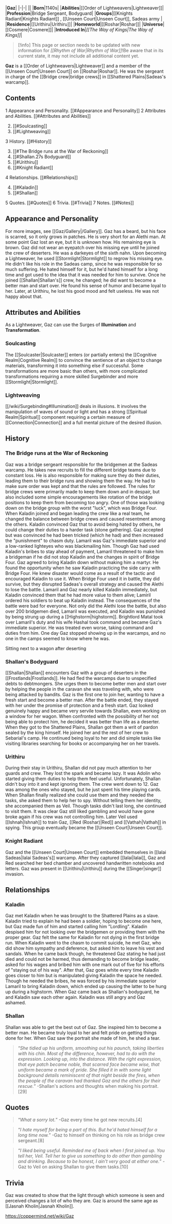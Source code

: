 |**Gaz**|
|-|-|
||
|**Born**|1140s|
|**Abilities**|[[Order of Lightweavers\|Lightweaver]]|
|**Profession**|Bridge Sergeant, Bodyguard|
|**Groups**|[[Knights Radiant\|Knights Radiant]] , [[Unseen Court\|Unseen Court]], Sadeas army |
|**Residence**|[[Urithiru\|Urithiru]]|
|**Homeworld**|[[Roshar\|Roshar]]|
|**Universe**|[[Cosmere\|Cosmere]]|
|**Introduced In**|*[[The Way of Kings\|The Way of Kings]]*|

> [!info] This page or section needs to be updated with new information for *[[Rhythm of War\|Rhythm of War]]*!Be aware that in its current state, it may not include all additional content yet.

**Gaz** is a [[Order of Lightweavers\|Lightweaver]] and a member of the [[Unseen Court\|Unseen Court]] on [[Roshar\|Roshar]].
He was the sergeant in charge of the [[Bridge crew\|bridge crews]] in [[Shattered Plains\|Sadeas's warcamp]].

## Contents

1 Appearance and Personality. [[#Appearance and Personality]] 
2 Attributes and Abilities. [[#Attributes and Abilities]] 

2. [[#Soulcasting]] 
2. [[#Lightweaving]] 


3 History. [[#History]] 

3. [[#The Bridge runs at the War of Reckoning]] 
3. [[#Shallan.27s Bodyguard]] 
3. [[#Urithiru]] 
3. [[#Knight Radiant]] 


4 Relationships. [[#Relationships]] 

4. [[#Kaladin]] 
4. [[#Shallan]] 


5 Quotes. [[#Quotes]] 
6 Trivia. [[#Trivia]] 
7 Notes. [[#Notes]] 


## Appearance and Personality
 
For more images, see [[Gaz/Gallery\|/Gallery]].
Gaz has a beard, but his face is scarred, so it only grows in patches. He is very short for an Alethi man. At some point Gaz lost an eye, but it is unknown how. His remaining eye is brown. Gaz did not wear an eyepatch over his missing eye until he joined the crew of deserters. He was a darkeyes of the sixth nahn. Upon becoming a Lightweaver, he used [[Stormlight\|Stormlight]] to regrow his missing eye.
He didn't like his role in the Sadeas camp, since he was responsible for so much suffering. He hated himself for it, but he'd hated himself for a long time and got used to the idea that it was needed for him to survive.
Once he joined [[Shallan\|Shallan's]] crew, he changed; he did want to become a better man and start over. He found his sense of humor and became loyal to her. Later, at Urithiru, he lost his good mood and felt useless. He was not happy about that.

## Attributes and Abilities
As a Lightweaver, Gaz can use the Surges of **Illumination** and **Transformation**.

### Soulcasting
The [[Soulcaster\|Soulcaster]] enters (or partially enters) the [[Cognitive Realm\|Cognitive Realm]] to convince the sentience of an object to change materials, transforming it into something else if successful. Some transformations are more basic than others, with more complicated transformations requiring a more skilled Surgebinder and more [[Stormlight\|Stormlight]].

### Lightweaving
[[/wiki/Surgebinding#Illumination]] deals in illusions. It involves the manipulation of waves of sound or light and has a strong [[Spiritual Realm\|Spiritual]] component requiring a certain measure of [[Connection\|Connection]] and a full mental picture of the desired illusion.

## History
 
### The Bridge runs at the War of Reckoning
Gaz was a bridge sergeant responsible for the bridgemen at the Sadeas warcamp. He takes new recruits to fill the different bridge teams due to constant loss. He is also responsible for making sure they do their duties, leading them to their bridge runs and showing them the way. He had to make sure order was kept and that the rules are followed.
The rules for bridge crews were primarily made to keep them down and in despair, but also included some simple encouragements like rotation of the bridge positions to keep them from becoming too angry. One of those was looking down on the bridge group with the worst "luck", which was Bridge Four. When Kaladin joined and began leading the crew like a real team, he changed the balance between bridge crews and caused resentment among the others. Kaladin convinced Gaz that to avoid being hated by others, he could change their duties to a harder task (stone gathering). Gaz accepted but was convinced he had been tricked (which he had) and then increased the "punishment" to chasm duty.
Lamaril was Gaz's immediate superior and a low-ranked lighteyes who was blackmailing him. Though Gaz had used Kaladin's bribes to stay ahead of payment, Lamaril threatened to make him a bridgeman if he did not stop Kaladin and the changes in spirit of Bridge Four. Gaz agreed to bring Kaladin down without making him a martyr.
He found the opportunity when he saw Kaladin practicing the side carry with Bridge Four. He knew disaster would come as a result of the tactic and encouraged Kaladin to use it. When Bridge Four used it in battle, they did survive, but they disrupted Sadeas's overall strategy and caused the Alethi to lose the battle. Lamaril and Gaz nearly killed Kaladin immediately, but Kaladin convinced them that he had more value to them alive; Lamiril ordered his soldiers to beat up Kaladin instead.
The consequences of the battle were bad for everyone. Not only did the Alethi lose the battle, but also over 200 bridgemen died, Lamaril was executed, and Kaladin was punished by being strung up during a [[Highstorm\|highstorm]].
Brightlord Matal took over Lamaril's duty and his wife Hashal took command and became Gaz's immediate superior. He was treated even worse, taking command and duties from him.
One day Gaz stopped showing up in the warcamps, and no one in the camps seemed to know where he was.

  Sitting next to a wagon after deserting
### Shallan's Bodyguard
[[Shallan\|Shallan]] encounters Gaz with a group of deserters in the [[Frostlands\|Frostlands]]. He had fled the warcamps due to unspecified debts to debtmongers. She urges them to become better men and start over by helping the people in the caravan she was traveling with, who were being attacked by bandits. Gaz is the first one to join her, wanting to have a fresh start and become a better man.
After the battle ended, they stayed with her under the promise of protection and a fresh start. Gaz looked genuinely happy and became very servile towards Shallan, even working on a window for her wagon. When confronted with the possibility of her not being able to protect him, he decided it was better than life as a deserter.
When they got to the Shattered Plains, Shallan got them a writ of pardon sealed by the king himself. He joined her and the rest of her crew to Sebarial's camp. He continued being loyal to her and did simple tasks like visiting libraries searching for books or accompanying her on her travels.

### Urithiru
During their stay in Urithiru, Shallan did not pay much attention to her guards and crew. They lost the spark and became lazy. It was Adolin who started giving them duties to help them feel useful. Unfortunately, Shallan didn't buy into it and kept ignoring them. The crew went down to 12. Gaz was among the ones who stayed, but he just spent his time playing cards.
When Shallan finally realized she could use them and they needed the tasks, she asked them to help her to spy. Without telling them her identity, she accompanied them as Veil. Though tasks didn't last long, she continued to visit them. It was clear Gaz still liked gambling and would have gone broke again if his crew was not controlling him. Later Veil used [[Ishnah\|Ishnah]] to train Gaz, [[Red (Roshar)\|Red]] and [[Vathah\|Vathah]] in spying. This group eventually became the [[Unseen Court\|Unseen Court]].

### Knight Radiant
Gaz and the [[Unseen Court\|Unseen Court]] embedded themselves in [[Ialai Sadeas\|Ialai Sadeas's]] warcamp. After they captured [[Ialai\|Ialai]], Gaz and Red searched her bed chamber and uncovered handwritten notebooks and letters.
Gaz was present in [[Urithiru\|Urithiru]] during the [[Singer\|singer]] invasion.

## Relationships
 
### Kaladin
Gaz met Kaladin when he was brought to the Shattered Plains as a slave. Kaladin tried to explain he had been a soldier, hoping to become one here, but Gaz made fun of him and started calling him "Lordling". Kaladin despised him for not looking over the bridgemen or providing them with the proper gear. Gaz felt the same for Kaladin for not dying in the first bridge run.
When Kaladin went to the chasm to commit suicide, he met Gaz, who did show him sympathy and deference, but asked him to leave his vest and sandals. When he came back though, he threatened Gaz stating he had just died and could not be harmed, thus demanding to become bridge leader, asked for his wages and bribed him with one mark out of five for his efforts of "staying out of his way". After that, Gaz goes white every time Kaladin goes closer to him but is manipulated giving Kaladin the space he needed.
Though he needed the bribes, he was forced by his immediate superior Lamaril to bring Kaladin down, which ended up causing the latter to be hung up during a highstorm. When Gaz came back as Shallan's bodyguard, he and Kaladin saw each other again. Kaladin was still angry and Gaz ashamed.

### Shallan
Shallan was able to get the best out of Gaz. She inspired him to become a better man. He became truly loyal to her and felt pride on getting things done for her. When Gaz saw the portrait she made of him, he shed a tear.

>“*She tidied up his uniform, smoothing out his paunch, taking liberties with his chin. Most of the difference, however, had to do with the expression. Looking up, into the distance. With the right expression, that eye patch became noble, that scarred face became wise, that uniform became a mark of pride. She filled it in with some light background details reminiscent of that night beside the fires, when the people of the caravan had thanked Gaz and the others for their rescue.*”
\-Shallan's actions and thoughts when making his portrait.[29]


## Quotes
>“*What a sorry lot.*”
\-Gaz every time he got new recruits.[4]


>“*I hate myself for being a part of this. But he'd hated himself for a long time now.*”
\-Gaz to himself on thinking on his role as bridge crew sergeant.[8]


>“*I liked being useful. Reminded me of back when I first joined up. You tell her, Veil. Tell her to give us something to do other than gambling and drinking. Because to be honest, I ain't very good at either one.*”
\-Gaz to Veil on asking Shallan to give them tasks.[10]


## Trivia
Gaz was created to show that the light through which someone is seen and perceived changes a lot of who they are.
Gaz is around the same age as [[Jasnah Kholin\|Jasnah Kholin]].


https://coppermind.net/wiki/Gaz